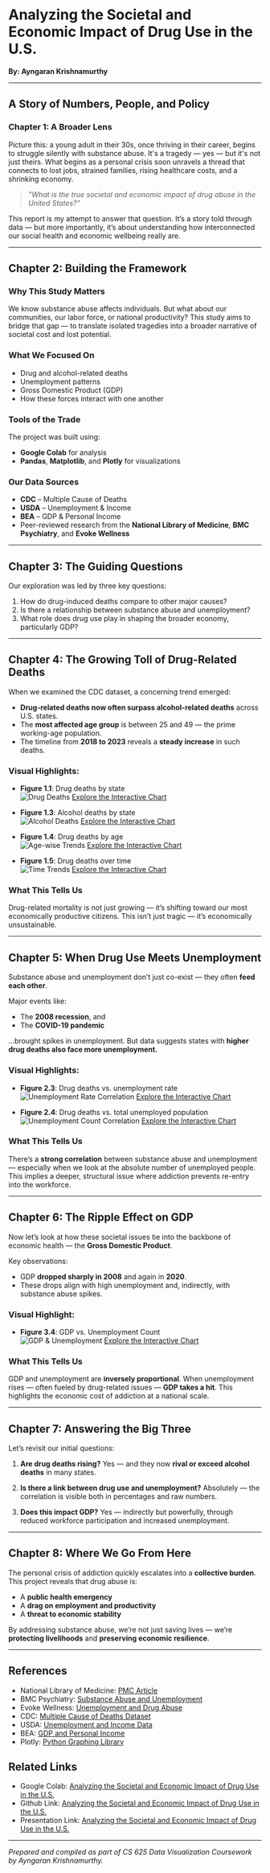 # Analyzing the Societal and Economic Impact of Drug Use in the U.S.

**By: Ayngaran Krishnamurthy**

---

## A Story of Numbers, People, and Policy

### Chapter 1: A Broader Lens

Picture this: a young adult in their 30s, once thriving in their career, begins to struggle silently with substance abuse. It's a tragedy — yes — but it's not just theirs. What begins as a personal crisis soon unravels a thread that connects to lost jobs, strained families, rising healthcare costs, and a shrinking economy.

> *"What is the true societal and economic impact of drug abuse in the United States?"*

This report is my attempt to answer that question. It’s a story told through data — but more importantly, it’s about understanding how interconnected our social health and economic wellbeing really are.

---

## Chapter 2: Building the Framework

### Why This Study Matters
We know substance abuse affects individuals. But what about our communities, our labor force, or national productivity? This study aims to bridge that gap — to translate isolated tragedies into a broader narrative of societal cost and lost potential.

### What We Focused On
- Drug and alcohol-related deaths
- Unemployment patterns
- Gross Domestic Product (GDP)
- How these forces interact with one another

### Tools of the Trade
The project was built using:
- **Google Colab** for analysis
- **Pandas**, **Matplotlib**, and **Plotly** for visualizations

### Our Data Sources
- **CDC** – Multiple Cause of Deaths
- **USDA** – Unemployment & Income
- **BEA** – GDP & Personal Income
- Peer-reviewed research from the **National Library of Medicine**, **BMC Psychiatry**, and **Evoke Wellness**

---

## Chapter 3: The Guiding Questions

Our exploration was led by three key questions:

1. How do drug-induced deaths compare to other major causes?
2. Is there a relationship between substance abuse and unemployment?
3. What role does drug use play in shaping the broader economy, particularly GDP?

---

## Chapter 4: The Growing Toll of Drug-Related Deaths

When we examined the CDC dataset, a concerning trend emerged:

- **Drug-related deaths now often surpass alcohol-related deaths** across U.S. states.
- The **most affected age group** is between 25 and 49 — the prime working-age population.
- The timeline from **2018 to 2023** reveals a **steady increase** in such deaths.

### Visual Highlights:
- **Figure 1.1**: Drug deaths by state  
  ![Drug Deaths](image.png)
  [Explore the Interactive Chart](https://polite-seahorse.static.domains/interactive-chart-11)

- **Figure 1.3**: Alcohol deaths by state  
  ![Alcohol Deaths](image-1.png)
  [Explore the Interactive Chart](https://polite-seahorse.static.domains/interactive-chart-11)

- **Figure 1.4**: Drug deaths by age  
  ![Age-wise Trends](image-2.png)
  [Explore the Interactive Chart](https://polite-seahorse.static.domains/interactive-chart-12)

- **Figure 1.5**: Drug deaths over time  
  ![Time Trends](image-3.png)
  [Explore the Interactive Chart](https://polite-seahorse.static.domains/interactive-chart-13)

### What This Tells Us
Drug-related mortality is not just growing — it’s shifting toward our most economically productive citizens. This isn’t just tragic — it’s economically unsustainable.

---

## Chapter 5: When Drug Use Meets Unemployment

Substance abuse and unemployment don’t just co-exist — they often **feed each other**.

Major events like:
- The **2008 recession**, and
- The **COVID-19 pandemic**

…brought spikes in unemployment. But data suggests states with **higher drug deaths also face more unemployment.**

### Visual Highlights:
- **Figure 2.3**: Drug deaths vs. unemployment rate  
  ![Unemployment Rate Correlation](image-4.png)
  [Explore the Interactive Chart](https://polite-seahorse.static.domains/interactive-chart-23)

- **Figure 2.4**: Drug deaths vs. total unemployed population  
  ![Unemployment Count Correlation](image-5.png)
  [Explore the Interactive Chart](https://polite-seahorse.static.domains/interactive-chart-24)

### What This Tells Us
There’s a **strong correlation** between substance abuse and unemployment — especially when we look at the absolute number of unemployed people. This implies a deeper, structural issue where addiction prevents re-entry into the workforce.

---

## Chapter 6: The Ripple Effect on GDP

Now let’s look at how these societal issues tie into the backbone of economic health — the **Gross Domestic Product**.

Key observations:
- GDP **dropped sharply in 2008** and again in **2020**.
- These drops align with high unemployment and, indirectly, with substance abuse spikes.

### Visual Highlight:
- **Figure 3.4**: GDP vs. Unemployment Count  
  ![GDP & Unemployment](image-6.png)
  [Explore the Interactive Chart](https://polite-seahorse.static.domains/interactive-chart-34)

### What This Tells Us
GDP and unemployment are **inversely proportional**. When unemployment rises — often fueled by drug-related issues — **GDP takes a hit**. This highlights the economic cost of addiction at a national scale.

---

## Chapter 7: Answering the Big Three

Let’s revisit our initial questions:

1. **Are drug deaths rising?**
   Yes — and they now **rival or exceed alcohol deaths** in many states.

2. **Is there a link between drug use and unemployment?**
   Absolutely — the correlation is visible both in percentages and raw numbers.

3. **Does this impact GDP?**
   Yes — indirectly but powerfully, through reduced workforce participation and increased unemployment.

---

## Chapter 8: Where We Go From Here

The personal crisis of addiction quickly escalates into a **collective burden**. This project reveals that drug abuse is:

- A **public health emergency**
- A **drag on employment and productivity**
- A **threat to economic stability**

By addressing substance abuse, we’re not just saving lives — we’re **protecting livelihoods** and **preserving economic resilience**.

---

## References
- National Library of Medicine: [PMC Article](https://pmc.ncbi.nlm.nih.gov/articles/PMC10137824/)
- BMC Psychiatry: [Substance Abuse and Unemployment](https://bmcpsychiatry.biomedcentral.com/articles/10.1186/s12888-020-02981-7)
- Evoke Wellness: [Unemployment and Drug Abuse](https://www.evokecoconutcreek.com/blog/unemployment-and-drug-abuse/)
- CDC: [Multiple Cause of Deaths Dataset](https://wonder.cdc.gov/wonder/help/mcd-expanded.html)
- USDA: [Unemployment and Income Data](https://www.ers.usda.gov/data-products/county-level-data-sets/county-level-data-sets-download-data)
- BEA: [GDP and Personal Income](https://apps.bea.gov/itable)
- Plotly: [Python Graphing Library](https://plotly.com/python/getting-started/)

## Related Links
- Google Colab: [Analyzing the Societal and Economic Impact of Drug Use in the U.S.](https://colab.research.google.com/drive/1ZT-vG3zjBmuBoMVlopaN6nnZJVc3tC5d?usp=sharing)
- Github Link: [Analyzing the Societal and Economic Impact of Drug Use in the U.S.](https://github.com/AyngaranKrishnamurthy/Analyzing-the-Societal-and-Economic-Impact-of-Drug-Use-in-the-United-States)
- Presentation Link: [Analyzing the Societal and Economic Impact of Drug Use in the U.S.](https://youtu.be/tkJ0FnJgTNE)

---

*Prepared and compiled as part of CS 625 Data Visualization Coursework by Ayngaran Krishnamurthy.*
